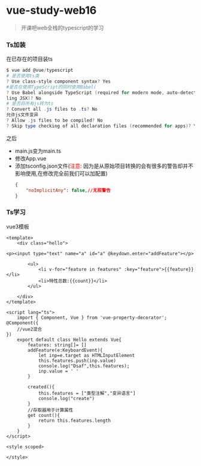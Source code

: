 # vue-study-web16

> 开课吧web全栈的typescript的学习

### Ts加装

在已存在的项目装ts

```powershell
$ vue add @vue/typescript
# 是否使用ts类
? Use class-style component syntax? Yes
#是否在使用TypeScript的同时使用Babel(
? Use Babel alongside TypeScript (required for modern mode, auto-detected polyfills, transpi
ling JSX)? No
# 是否将所有js转为ts
? Convert all .js files to .ts? No
允许js文件变异
? Allow .js files to be compiled? No
? Skip type checking of all declaration files (recommended for apps)? Yes
```
之后
+ main.js变为main.ts
+ 修改App.vue
+ 添加tsconfig.json文件(<span style="color:red">注意</span>: 因为是从原始项目转换的会有很多的警告却并不影响使用,在修改完全前我们可以加配置)
	```json
	{
		"noImplicitAny": false,//无视警告
	}
	```

### Ts学习
	
vue3模板

```vue
<template>
	<div class="hello">

<p><input type="text" name="a" id="a" @keydown.enter="addFeature"></p>

		<ul>
			<li v-for="feature in features" :key="feature">{{feature}}</li>
			<li>特性总数:{{count}}</li>
		</ul>
		
	</div>
</template>

<script lang="ts">
	import { Component, Vue } from 'vue-property-decorator';
@Component({
	//vue2混合
})
	export default class Hello extends Vue{
		features: string[]= []
		addFeature(e:KeyboardEvent){
			let inp=e.target as HTMLInputElement
			this.features.push(inp.value)
			console.log("Dsaf",this.features);
			inp.value = ' '
		}

		created(){
			this.features = ["类型注解","变异语言"]
			console.log("create")
		}
		//存取器用于计算属性
		get count(){
			return this.features.length
		}
	}
</script>

<style scoped>

</style>
```

